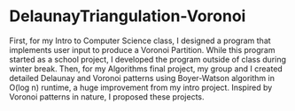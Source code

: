# DelaunayTriangulation-Voronoi

First, for my Intro to Computer Science class, I designed a program that implements user input to produce a Voronoi Partition. While this program started as a school project, I developed the program outside of class during winter break. Then, for my Algorithms final project, my group and I created detailed Delaunay and Voronoi patterns using Boyer-Watson algorithm in O(log n) runtime, a huge improvement from my intro project. Inspired by Voronoi patterns in nature, I proposed these projects. 
